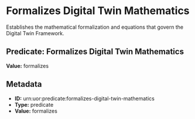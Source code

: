# Formalizes Digital Twin Mathematics

Establishes the mathematical formalization and equations that govern the Digital Twin Framework.

## Predicate: Formalizes Digital Twin Mathematics

**Value:** formalizes

## Metadata

- **ID:** urn:uor:predicate:formalizes-digital-twin-mathematics
- **Type:** predicate
- **Value:** formalizes
